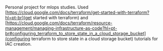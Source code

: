 Personal project for mlops studies. Used [https://cloud.google.com/docs/terraform/get-started-with-terraform?hl=pt-br](get started with terraform) and [https://cloud.google.com/docs/terraform/resource-management/managing-infrastructure-as-code?hl=pt-br#configuring_terraform_to_store_state_in_a_cloud_storage_bucket](configuring terraform to store state in a cloud storage bucket) tutorials for IAC creation.
